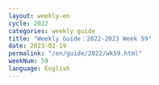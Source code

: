 ```yaml
---
layout: weekly-en
cycle: 2022
categories: weekly guide
title: "Weekly Guide：2022-2023 Week 59"
date: 2023-02-19
permalink: "/en/guide/2022/wk59.html"
weekNum: 59
language: English
---
```

